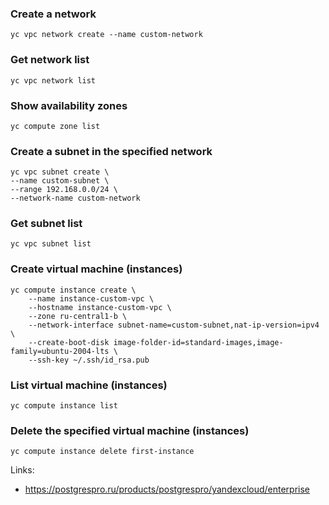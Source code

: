 ### Create a network
```
yc vpc network create --name custom-network
```

### Get network list
```
yc vpc network list
```

### Show availability zones
```
yc compute zone list
```

### Create a subnet in the specified network
```
yc vpc subnet create \
--name custom-subnet \
--range 192.168.0.0/24 \
--network-name custom-network
```

### Get subnet list
```
yc vpc subnet list
```

### Create virtual machine (instances)
```
yc compute instance create \
    --name instance-custom-vpc \
    --hostname instance-custom-vpc \
    --zone ru-central1-b \
    --network-interface subnet-name=custom-subnet,nat-ip-version=ipv4 \
    --create-boot-disk image-folder-id=standard-images,image-family=ubuntu-2004-lts \
    --ssh-key ~/.ssh/id_rsa.pub
```

### List virtual machine (instances)
```
yc compute instance list
```

### Delete the specified virtual machine (instances)
```
yc compute instance delete first-instance
```

Links:
 - https://postgrespro.ru/products/postgrespro/yandexcloud/enterprise